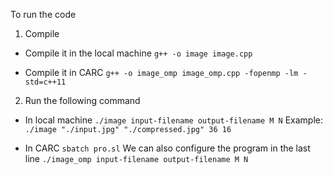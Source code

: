 To run the code

1. Compile

- Compile it in the local machine
`g++ -o image image.cpp`

- Compile it in CARC
`g++ -o image_omp image_omp.cpp -fopenmp -lm -std=c++11`

2. Run the following command

- In local machine
`./image input-filename output-filename M N`
Example:
`./image "./input.jpg" "./compressed.jpg" 36 16`

- In CARC
`sbatch pro.sl`
We can also configure the program in the last line
`./image_omp input-filename output-filename M N`